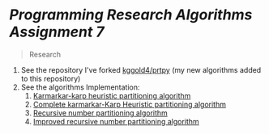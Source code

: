 # <i>Programming Research Algorithms Assignment 7</i>

> Research

1. See the repository I've forked [kggold4/prtpy](https://github.com/kggold4/prtpy) (my new algorithms added to this repository)
2. See the algorithms Implementation:
    1. [Karmarkar-karp heuristic partitioning algorithm](https://github.com/kggold4/prtpy/blob/main/prtpy/partitioning/kk.py)
    2. [Complete karmarkar-Karp Heuristic partitioning algorithm](https://github.com/kggold4/prtpy/blob/main/prtpy/partitioning/ckk.py)
    3. [Recursive number partitioning algorithm](https://github.com/kggold4/prtpy/blob/main/prtpy/partitioning/rnp.py)
    4. [Improved recursive number partitioning algorithm](https://github.com/kggold4/prtpy/blob/main/prtpy/partitioning/irnp.py)
